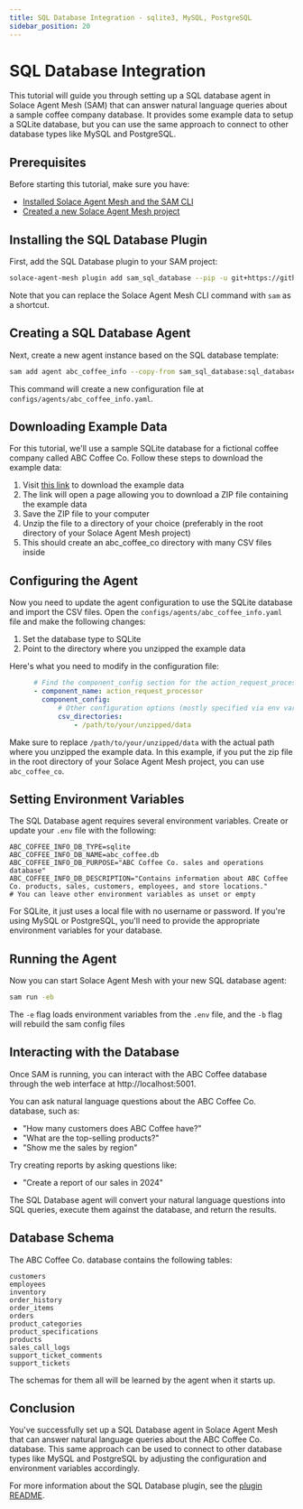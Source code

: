 ```yaml
---
title: SQL Database Integration - sqlite3, MySQL, PostgreSQL
sidebar_position: 20
---
```


# SQL Database Integration

This tutorial will guide you through setting up a SQL database agent in Solace Agent Mesh (SAM) that can answer natural language queries about a sample coffee company database. It provides some example data to setup a SQLite database, but you can use the same approach to connect to other database types like MySQL and PostgreSQL.

## Prerequisites

Before starting this tutorial, make sure you have:
- [Installed Solace Agent Mesh and the SAM CLI](../getting-started/installation.md)
- [Created a new Solace Agent Mesh project](../getting-started/quick-start.md)

## Installing the SQL Database Plugin

First, add the SQL Database plugin to your SAM project:

```sh
solace-agent-mesh plugin add sam_sql_database --pip -u git+https://github.com/SolaceLabs/solace-agent-mesh-core-plugins#subdirectory=sam-sql-database
```

Note that you can replace the Solace Agent Mesh CLI command with `sam` as a shortcut.

## Creating a SQL Database Agent

Next, create a new agent instance based on the SQL database template:

```sh
sam add agent abc_coffee_info --copy-from sam_sql_database:sql_database
```

This command will create a new configuration file at `configs/agents/abc_coffee_info.yaml`.

## Downloading Example Data

For this tutorial, we'll use a sample SQLite database for a fictional coffee company called ABC Coffee Co. Follow these steps to download the example data:

1. Visit [this link](https://download-directory.github.io/?url=https%3A%2F%2Fgithub.com%2FSolaceLabs%2Fsolace-agent-mesh-core-plugins%2Ftree%2Fmain%2Fsam-sql-database%2Fexample-data) to download the example data
2. The link will open a page allowing you to download a ZIP file containing the example data
3. Save the ZIP file to your computer
4. Unzip the file to a directory of your choice (preferably in the root directory of your Solace Agent Mesh project)
5. This should create an abc_coffee_co directory with many CSV files inside

## Configuring the Agent

Now you need to update the agent configuration to use the SQLite database and import the CSV files. Open the `configs/agents/abc_coffee_info.yaml` file and make the following changes:

1. Set the database type to SQLite
2. Point to the directory where you unzipped the example data

Here's what you need to modify in the configuration file:

```yaml
      # Find the component_config section for the action_request_processor and update these values:
      - component_name: action_request_processor
        component_config: 
            # Other configuration options (mostly specified via env vars)...
            csv_directories:
                - /path/to/your/unzipped/data
```

Make sure to replace `/path/to/your/unzipped/data` with the actual path where you unzipped the example data. In this example, if you put the zip file in the root directory of your Solace Agent Mesh project, you can use `abc_coffee_co`.

## Setting Environment Variables

The SQL Database agent requires several environment variables. Create or update your `.env` file with the following:

```
ABC_COFFEE_INFO_DB_TYPE=sqlite
ABC_COFFEE_INFO_DB_NAME=abc_coffee.db
ABC_COFFEE_INFO_DB_PURPOSE="ABC Coffee Co. sales and operations database"
ABC_COFFEE_INFO_DB_DESCRIPTION="Contains information about ABC Coffee Co. products, sales, customers, employees, and store locations."
# You can leave other environment variables as unset or empty
```

For SQLite, it just uses a local file with no username or password. If you're using MySQL or PostgreSQL, you'll need to provide the appropriate environment variables for your database.

## Running the Agent

Now you can start Solace Agent Mesh with your new SQL database agent:

```sh
sam run -eb
```

The `-e` flag loads environment variables from the `.env` file, and the `-b` flag will rebuild the sam config files

## Interacting with the Database

Once SAM is running, you can interact with the ABC Coffee database through the web interface at http://localhost:5001.

You can ask natural language questions about the ABC Coffee Co. database, such as:

- "How many customers does ABC Coffee have?"
- "What are the top-selling products?"
- "Show me the sales by region"

Try creating reports by asking questions like:

- "Create a report of our sales in 2024"

The SQL Database agent will convert your natural language questions into SQL queries, execute them against the database, and return the results.

## Database Schema

The ABC Coffee Co. database contains the following tables:

    customers
    employees
    inventory
    order_history
    order_items
    orders
    product_categories
    product_specifications
    products
    sales_call_logs
    support_ticket_comments
    support_tickets

The schemas for them all will be learned by the agent when it starts up.

## Conclusion

You've successfully set up a SQL Database agent in Solace Agent Mesh that can answer natural language queries about the ABC Coffee Co. database. This same approach can be used to connect to other database types like MySQL and PostgreSQL by adjusting the configuration and environment variables accordingly.

For more information about the SQL Database plugin, see the [plugin README](https://github.com/SolaceLabs/solace-agent-mesh-core-plugins/blob/main/sam-sql-database/README.md).
